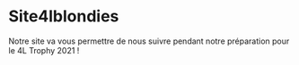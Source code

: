 # Site4lblondies
Notre site va vous permettre de nous suivre pendant notre préparation pour le 4L Trophy 2021 !
